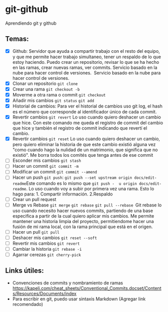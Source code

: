 # git-github

Aprendiendo git y github

## Temas:

- [x] Github: Servidor que ayuda a compartir trabajo con el resto del equipo, y que me permite hacer trabajo simultaneo, tener un respaldo de lo que estoy haciendo. Puedo crear un repositorio, revisar lo que se ha hecho en las ramas, crear nuevas ramas, ver commits. Servicio basado en la nube para hacer control de versiones. 
      Servicio basado en la nube para hacer control de versiones.
- [x] Clonar un repositorio `git clone`
- [x] Crear una rama `git checkout -b`
- [x] Moverme a otra rama o commit `git checkout`
- [x] Añadir mis cambios `git status` `git add`
- [x] Historial de cambios:
      Para ver el historial de cambios uso git log, el hash es el número que corresponde al identificador único de cada commit.
- [x] Revertir cambios `git revert`
      Lo uso cuando quiero deshacer un cambio que hice. Con este comando me queda el registro de commit del cambio que hice y también el registro de commit indicando que revertí el cambio.
- [x] Revertir cambios `git reset`
      Lo uso cuando quiero deshacer un cambio, pero quiero eliminar la historia de que este cambio existió alguna vez "como cuando hago la nulidad de un matrimonio, que significa que no existió". Me borra todos los comités que tenga antes de ese commit
- [ ] Esconder mis cambios `git stash`
- [ ] Hacer un commit `git commit -m`
- [ ] Modificar un commit `git commit --amend`
- [ ] Hacer un push `git push`:
      `git push --set upstream origin docs/edit-readme`Este comando es lo mismo que `git push -  u origin docs/edit-readme`.
      Lo uso cuando voy a subir por primera vez una rama. Esto lo hago para: 1. Compartir información. 2.Respaldo
- [ ] Crear un pull request
- [ ] Merge vs Rebase `git merge` `git rebase`
      `git pull --rebase `Git rebase lo uso cuando necesito hacer nuevos commits, partiendo de una base especifica a partir de la cual quiero aplicar mis cambios.
      Me permite mantener una historia limpia del proyecto, permitiendome hacer una fusión de mi rama local, con la rama principal que está en el origen.
- [ ] Hacer un pull `git pull`
- [ ] Deshacer mis cambios `git reset --soft`
- [ ] Revertir mis cambios `git revert`
- [ ] Cambiar la historia `git rebase -i`
- [ ] Agarrar cerezas `git cherry-pick`

## Links útiles:

- Convenciones de commits y nombramiento de ramas
  https://kapeli.com/cheat_sheets/Conventional_Commits.docset/Contents/Resources/Documents/index
- Para escribir en git, puedo usar sintaxis Markdown
  (Agregar link recomendado)
